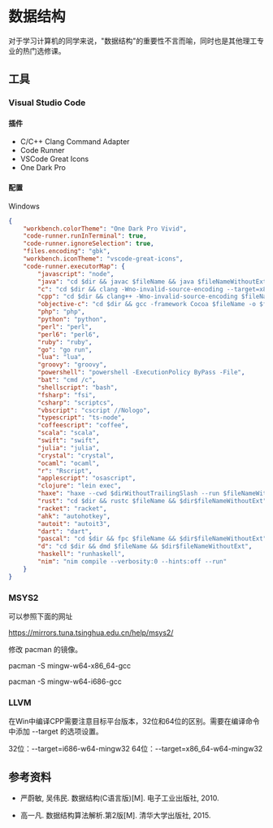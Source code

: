 # 数据结构
对于学习计算机的同学来说，"数据结构"的重要性不言而喻，同时也是其他理工专业的热门选修课。
## 工具
### Visual Studio Code
#### 插件
- C/C++ Clang Command Adapter
- Code Runner
- VSCode Great Icons
- One Dark Pro
#### 配置
Windows
```json
{
    "workbench.colorTheme": "One Dark Pro Vivid",
    "code-runner.runInTerminal": true,
    "code-runner.ignoreSelection": true,
    "files.encoding": "gbk",
    "workbench.iconTheme": "vscode-great-icons",
    "code-runner.executorMap": {
        "javascript": "node",
        "java": "cd $dir && javac $fileName && java $fileNameWithoutExt",
        "c": "cd $dir && clang -Wno-invalid-source-encoding --target=x86_64-w64-mingw32 $fileName -o $fileNameWithoutExt.exe && $dir$fileNameWithoutExt",
        "cpp": "cd $dir && clang++ -Wno-invalid-source-encoding $fileName -o $fileNameWithoutExt.exe && $dir$fileNameWithoutExt",
        "objective-c": "cd $dir && gcc -framework Cocoa $fileName -o $fileNameWithoutExt && $dir$fileNameWithoutExt",
        "php": "php",
        "python": "python",
        "perl": "perl",
        "perl6": "perl6",
        "ruby": "ruby",
        "go": "go run",
        "lua": "lua",
        "groovy": "groovy",
        "powershell": "powershell -ExecutionPolicy ByPass -File",
        "bat": "cmd /c",
        "shellscript": "bash",
        "fsharp": "fsi",
        "csharp": "scriptcs",
        "vbscript": "cscript //Nologo",
        "typescript": "ts-node",
        "coffeescript": "coffee",
        "scala": "scala",
        "swift": "swift",
        "julia": "julia",
        "crystal": "crystal",
        "ocaml": "ocaml",
        "r": "Rscript",
        "applescript": "osascript",
        "clojure": "lein exec",
        "haxe": "haxe --cwd $dirWithoutTrailingSlash --run $fileNameWithoutExt",
        "rust": "cd $dir && rustc $fileName && $dir$fileNameWithoutExt",
        "racket": "racket",
        "ahk": "autohotkey",
        "autoit": "autoit3",
        "dart": "dart",
        "pascal": "cd $dir && fpc $fileName && $dir$fileNameWithoutExt",
        "d": "cd $dir && dmd $fileName && $dir$fileNameWithoutExt",
        "haskell": "runhaskell",
        "nim": "nim compile --verbosity:0 --hints:off --run"
    }
}
```

### MSYS2
可以参照下面的网址

https://mirrors.tuna.tsinghua.edu.cn/help/msys2/

修改 pacman 的镜像。

pacman -S mingw-w64-x86_64-gcc

pacman -S mingw-w64-i686-gcc
### LLVM
在Win中编译CPP需要注意目标平台版本，32位和64位的区别。需要在编译命令中添加 --target 的选项设置。

32位：--target=i686-w64-mingw32
64位：--target=x86_64-w64-mingw32

## 参考资料

- 严蔚敏, 吴伟民. 数据结构(C语言版)[M]. 电子工业出版社, 2010.

- 高一凡. 数据结构算法解析.第2版[M]. 清华大学出版社, 2015.